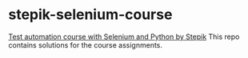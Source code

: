 # stepik-selenium-course
[Test automation course with Selenium and Python by Stepik](https://stepik.org/course/575/syllabus)
This repo contains solutions for the course assignments.
